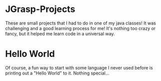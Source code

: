 # JGrasp-Projects
These are small projects that I had to do in one of my java classes! It was challenging and a good learning process for me! It's nothing too
crazy or fancy, but it helped me learn code in a universal way.

# Hello World
Of course, a fun way to start with some language I never used before is printing out a "Hello World" to it. Nothing special...
